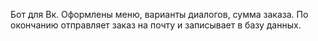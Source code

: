 Бот для Вк. Оформлены меню, варианты диалогов, сумма заказа. По окончанию отправляет заказ на почту и записывает в базу данных.
